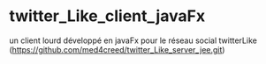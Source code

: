 twitter_Like_client_javaFx
==========================

un client lourd développé en javaFx pour le réseau social twitterLike (https://github.com/med4creed/twitter_Like_server_jee.git)